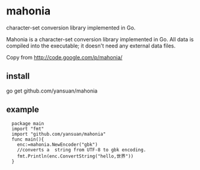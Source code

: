 mahonia
=======

 character-set conversion library implemented in Go.

 Mahonia is a character-set conversion library implemented in Go.
 All data is compiled into the executable; it doesn't need any external data files.

 Copy from http://code.google.com/p/mahonia/

install
-------

  go get github.com/yansuan/mahonia

example
-------

```
  package main
  import "fmt"
  import "github.com/yansuan/mahonia"
  func main(){
    enc:=mahonia.NewEncoder("gbk")
    //converts a  string from UTF-8 to gbk encoding.
    fmt.Println(enc.ConvertString("hello,世界"))  
  }
```
